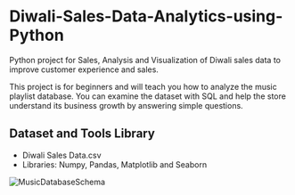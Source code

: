 # Diwali-Sales-Data-Analytics-using-Python
Python project for Sales, Analysis and Visualization of Diwali sales data to improve customer experience and sales.

This project is for beginners and will teach you how to analyze the music playlist database. You can examine the dataset with SQL and help the store understand its business growth by answering simple questions.

## Dataset and Tools Library
* Diwali Sales Data.csv
* Libraries: Numpy, Pandas, Matplotlib and Seaborn

 
![MusicDatabaseSchema](https://user-images.githubusercontent.com/112153548/213707717-bfc9f479-52d9-407b-99e1-e94db7ae10a3.png)
